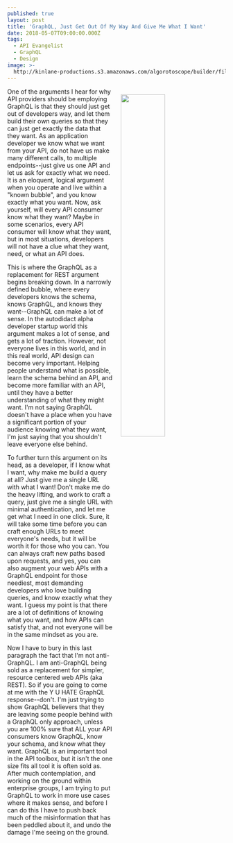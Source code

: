 ```yaml
---
published: true
layout: post
title: 'GraphQL, Just Get Out Of My Way And Give Me What I Want'
date: 2018-05-07T09:00:00.000Z
tags:
  - API Evangelist
  - GraphQL
  - Design
image: >-
  http://kinlane-productions.s3.amazonaws.com/algorotoscope/builder/filtered/16_38_600_500_0_max_1_0_-2.jpg
---
```

<p><img src="{{ page.image }}" width="45%" align="right" style="padding: 15px;" /></p>One of the arguments I hear for why API providers should be employing GraphQL is that they should just get out of developers way, and let them build their own queries so that they can just get exactly the data that they want. As an application developer we know what we want from your API, do not have us make many different calls, to multiple endpoints--just give us one API and let us ask for exactly what we need. It is an eloquent, logical argument when you operate and live within a "known bubble", and you know exactly what you want. Now, ask yourself, will every API consumer know what they want? Maybe in some scenarios, every API consumer will know what they want, but in most situations, developers will not have a clue what they want, need, or what an API does.

This is where the GraphQL as a replacement for REST argument begins breaking down. In a narrowly defined bubble, where every developers knows the schema, knows GraphQL, and knows they want--GraphQL can make a lot of sense. In the autodidact alpha developer startup world this argument makes a lot of sense, and gets a lot of traction. However, not everyone lives in this world, and in this real world, API design can become very important. Helping people understand what is possible, learn the schema behind an API, and become more familiar with an API, until they have a better understanding of what they might want. I'm not saying GraphQL doesn't have a place when you have a significant portion of your audience knowing what they want, I'm just saying that you shouldn't leave everyone else behind.

To further turn this argument on its head, as a developer, if I know what I want, why make me build a query at all? Just give me a single URL with what I want! Don't make me do the heavy lifting, and work to craft a query, just give me a single URL with minimal authentication, and let me get what I need in one click. Sure, it will take some time before you can craft enough URLs to meet everyone's needs, but it will be worth it for those who you can. You can always craft new paths based upon requests, and yes, you can also augment your web APIs with a GraphQL endpoint for those neediest, most demanding developers who love building queries, and know exactly what they want. I guess my point is that there are a lot of definitions of knowing what you want, and how APIs can satisfy that, and not everyone will be in the same mindset as you are.

Now I have to bury in this last paragraph the fact that I'm not anti-GraphQL. I am anti-GraphQL being sold as a replacement for simpler, resource centered web APIs (aka REST). So if you are going to come at me with the Y U HATE GraphQL response--don't. I'm just trying to show GraphQL believers that they are leaving some people behind with a GraphQL only approach, unless you are 100% sure that ALL your API consumers know GraphQL, know your schema, and know what they want. GraphQL is an important tool in the API toolbox, but it isn't the one size fits all tool it is often sold as. After much contemplation, and working on the ground within enterprise groups, I am trying to put GraphQL to work in more use cases where it makes sense, and before I can do this I have to push back much of the misinformation that has been peddled about it, and undo the damage I'me seeing on the ground.

